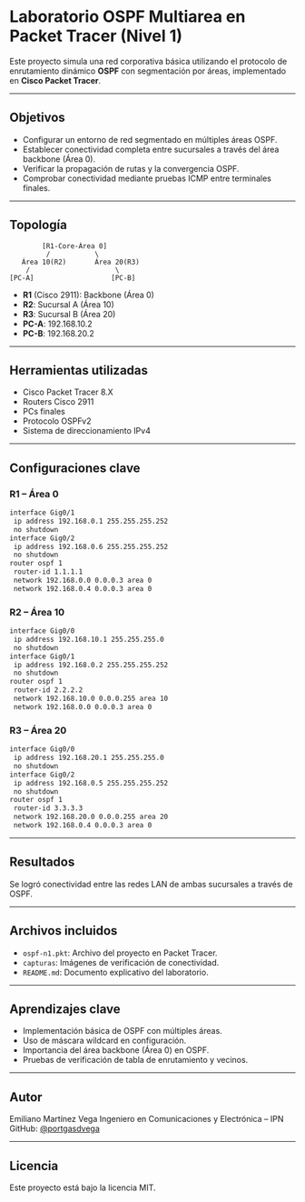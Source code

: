 # Laboratorio OSPF Multiarea en Packet Tracer (Nivel 1)

Este proyecto simula una red corporativa básica utilizando el protocolo de enrutamiento dinámico **OSPF** con segmentación por áreas, implementado en **Cisco Packet Tracer**.

---

## Objetivos

- Configurar un entorno de red segmentado en múltiples áreas OSPF.
- Establecer conectividad completa entre sucursales a través del área backbone (Área 0).
- Verificar la propagación de rutas y la convergencia OSPF.
- Comprobar conectividad mediante pruebas ICMP entre terminales finales.

---

## Topología
````
        [R1-Core-Área 0]
         /           \
   Área 10(R2)       Área 20(R3)
    /                     \
[PC-A]                   [PC-B]

````

- **R1** (Cisco 2911): Backbone (Área 0)
- **R2**: Sucursal A (Área 10)
- **R3**: Sucursal B (Área 20)
- **PC-A**: 192.168.10.2
- **PC-B**: 192.168.20.2

---

## Herramientas utilizadas

- Cisco Packet Tracer 8.X
- Routers Cisco 2911
- PCs finales
- Protocolo OSPFv2
- Sistema de direccionamiento IPv4

---

## Configuraciones clave

### R1 – Área 0

```bash
interface Gig0/1
 ip address 192.168.0.1 255.255.255.252
 no shutdown
interface Gig0/2
 ip address 192.168.0.6 255.255.255.252
 no shutdown
router ospf 1
 router-id 1.1.1.1
 network 192.168.0.0 0.0.0.3 area 0
 network 192.168.0.4 0.0.0.3 area 0
````

### R2 – Área 10

```bash
interface Gig0/0
 ip address 192.168.10.1 255.255.255.0
 no shutdown
interface Gig0/1
 ip address 192.168.0.2 255.255.255.252
 no shutdown
router ospf 1
 router-id 2.2.2.2
 network 192.168.10.0 0.0.0.255 area 10
 network 192.168.0.0 0.0.0.3 area 0
```

### R3 – Área 20

```bash
interface Gig0/0
 ip address 192.168.20.1 255.255.255.0
 no shutdown
interface Gig0/2
 ip address 192.168.0.5 255.255.255.252
 no shutdown
router ospf 1
 router-id 3.3.3.3
 network 192.168.20.0 0.0.0.255 area 20
 network 192.168.0.4 0.0.0.3 area 0
```

---

## Resultados

Se logró conectividad entre las redes LAN de ambas sucursales a través de OSPF.

---

## Archivos incluidos

* `ospf-n1.pkt`: Archivo del proyecto en Packet Tracer.
* `capturas`: Imágenes de verificación de conectividad.
* `README.md`: Documento explicativo del laboratorio.

---

## Aprendizajes clave

* Implementación básica de OSPF con múltiples áreas.
* Uso de máscara wildcard en configuración.
* Importancia del área backbone (Área 0) en OSPF.
* Pruebas de verificación de tabla de enrutamiento y vecinos.

---

## Autor

Emiliano Martínez Vega
Ingeniero en Comunicaciones y Electrónica – IPN
GitHub: [@portgasdvega](https://github.com/portgasdvega)

---

## Licencia

Este proyecto está bajo la licencia MIT.
